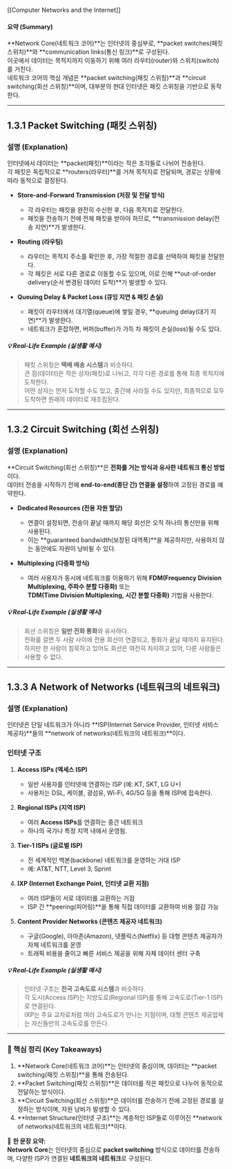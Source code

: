 [[Computer Networks and the Internet]]

#### **요약 (Summary)**

**Network Core(네트워크 코어)**는 인터넷의 중심부로, **packet switches(패킷 스위치)**와 **communication links(통신 링크)**로 구성된다.  
이곳에서 데이터는 목적지까지 이동하기 위해 여러 라우터(router)와 스위치(switch)를 거친다.  
네트워크 코어의 핵심 개념은 **packet switching(패킷 스위칭)**과 **circuit switching(회선 스위칭)**이며, 대부분의 현대 인터넷은 패킷 스위칭을 기반으로 동작한다.

---

## **1.3.1 Packet Switching (패킷 스위칭)**

### **설명 (Explanation)**

인터넷에서 데이터는 **packet(패킷)**이라는 작은 조각들로 나뉘어 전송된다.  
각 패킷은 독립적으로 **routers(라우터)**를 거쳐 목적지로 전달되며, 경로는 상황에 따라 동적으로 결정된다.

- **Store-and-Forward Transmission (저장 및 전달 방식)**
    
    - 각 라우터는 패킷을 완전히 수신한 후, 다음 목적지로 전달한다.
    - 패킷을 전송하기 전에 전체 패킷을 받아야 하므로, **transmission delay(전송 지연)**가 발생한다.
- **Routing (라우팅)**
    
    - 라우터는 목적지 주소를 확인한 후, 가장 적절한 경로를 선택하여 패킷을 전달한다.
    - 각 패킷은 서로 다른 경로로 이동할 수도 있으며, 이로 인해 **out-of-order delivery(순서 변경된 데이터 도착)**가 발생할 수 있다.
- **Queuing Delay & Packet Loss (큐잉 지연 & 패킷 손실)**
    
    - 패킷이 라우터에서 대기열(queue)에 쌓일 경우, **queuing delay(대기 지연)**가 발생한다.
    - 네트워크가 혼잡하면, 버퍼(buffer)가 가득 차 패킷이 손실(loss)될 수도 있다.

##### **💡 Real-Life Example (실생활 예시)**

> 패킷 스위칭은 **택배 배송 시스템**과 비슷하다.  
> 큰 짐(데이터)은 작은 상자(패킷)로 나뉘고, 각각 다른 경로를 통해 최종 목적지에 도착한다.  
> 어떤 상자는 먼저 도착할 수도 있고, 중간에 사라질 수도 있지만, 최종적으로 모두 도착하면 원래의 데이터로 재조립된다.

---

## **1.3.2 Circuit Switching (회선 스위칭)**

### **설명 (Explanation)**

**Circuit Switching(회선 스위칭)**은 **전화를 거는 방식과 유사한 네트워크 통신 방법**이다.  
데이터 전송을 시작하기 전에 **end-to-end(종단 간) 연결을 설정**하여 고정된 경로를 예약한다.

- **Dedicated Resources (전용 자원 할당)**
    
    - 연결이 설정되면, 전송이 끝날 때까지 해당 회선은 오직 하나의 통신만을 위해 사용된다.
    - 이는 **guaranteed bandwidth(보장된 대역폭)**을 제공하지만, 사용하지 않는 동안에도 자원이 낭비될 수 있다.
- **Multiplexing (다중화 방식)**
    
    - 여러 사용자가 동시에 네트워크를 이용하기 위해 **FDM(Frequency Division Multiplexing, 주파수 분할 다중화)** 또는  
        **TDM(Time Division Multiplexing, 시간 분할 다중화)** 기법을 사용한다.

##### **💡 Real-Life Example (실생활 예시)**

> 회선 스위칭은 **일반 전화 통화**와 유사하다.  
> 전화를 걸면 두 사람 사이에 전용 회선이 연결되고, 통화가 끝날 때까지 유지된다.  
> 하지만 한 사람이 침묵하고 있어도 회선은 여전히 차지하고 있어, 다른 사람들은 사용할 수 없다.

---

## **1.3.3 A Network of Networks (네트워크의 네트워크)**

### **설명 (Explanation)**

인터넷은 단일 네트워크가 아니라 **ISP(Internet Service Provider, 인터넷 서비스 제공자)**들의 **network of networks(네트워크의 네트워크)**이다.

### **인터넷 구조**

1. **Access ISPs (엑세스 ISP)**
    
    - 일반 사용자를 인터넷에 연결하는 ISP (예: KT, SKT, LG U+)
    - 사용자는 DSL, 케이블, 광섬유, Wi-Fi, 4G/5G 등을 통해 ISP에 접속한다.
2. **Regional ISPs (지역 ISP)**
    
    - 여러 **Access ISPs**를 연결하는 중간 네트워크
    - 하나의 국가나 특정 지역 내에서 운영됨.
3. **Tier-1 ISPs (글로벌 ISP)**
    
    - 전 세계적인 백본(backbone) 네트워크를 운영하는 거대 ISP
    - 예: AT&T, NTT, Level 3, Sprint
4. **IXP (Internet Exchange Point, 인터넷 교환 지점)**
    
    - 여러 ISP들이 서로 데이터를 교환하는 거점
    - ISP 간 **peering(피어링)**을 통해 직접 데이터를 교환하여 비용 절감 가능
5. **Content Provider Networks (콘텐츠 제공자 네트워크)**
    
    - 구글(Google), 아마존(Amazon), 넷플릭스(Netflix) 등 대형 콘텐츠 제공자가 자체 네트워크를 운영
    - 트래픽 비용을 줄이고 빠른 서비스 제공을 위해 자체 데이터 센터 구축

##### **💡 Real-Life Example (실생활 예시)**

> 인터넷 구조는 **전국 고속도로 시스템**과 비슷하다.  
> 각 도시(Access ISP)는 지방도로(Regional ISP)를 통해 고속도로(Tier-1 ISP)로 연결된다.  
> IXP는 주요 교차로처럼 여러 고속도로가 만나는 지점이며, 대형 콘텐츠 제공업체는 자신들만의 고속도로를 만든다.

---

### **📌 핵심 정리 (Key Takeaways)**

1. **Network Core(네트워크 코어)**는 인터넷의 중심이며, 데이터는 **packet switching(패킷 스위칭)**을 통해 전송된다.
2. **Packet Switching(패킷 스위칭)**은 데이터를 작은 패킷으로 나누어 동적으로 전달하는 방식이다.
3. **Circuit Switching(회선 스위칭)**은 데이터를 전송하기 전에 고정된 경로를 설정하는 방식이며, 자원 낭비가 발생할 수 있다.
4. **Internet Structure(인터넷 구조)**는 계층적인 ISP들로 이루어진 **network of networks(네트워크의 네트워크)**이다.

🚀 **한 문장 요약:**  
**Network Core**는 인터넷의 중심으로 **packet switching** 방식으로 데이터를 전송하며, 다양한 ISP가 연결된 **네트워크의 네트워크**로 구성된다.